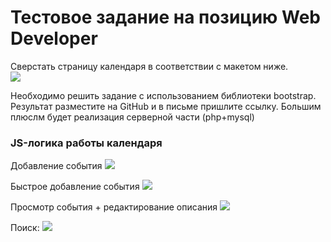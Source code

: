 Тестовое задание на позицию Web Developer
==========================================

Сверстать страницу календаря в соответствии с макетом ниже.  
![](mockups/Calendar-HW-01.png)

Необходимо решить задание с использованием библиотеки bootstrap.
Результат разместите на GitHub и в письме пришлите ссылку.
Большим плюслм будет реализация серверной части (php+mysql)

### JS-логика работы календаря

Добавление события
![](mockups/Calendar-HW-05.png)

Быстрое добавление события
![](mockups/Calendar-HW-02.png)

Просмотр события + редактирование описания
![](mockups/Calendar-HW-04.png)

Поиск:
![](mockups/Calendar-HW-07.png)
